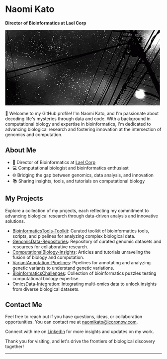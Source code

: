 # Naomi Kato

**Director of Bioinformatics at Lael Corp**

![Profile Image](aesthetic.gif)

👋 Welcome to my GitHub profile! I'm Naomi Kato, and I'm passionate about decoding life's mysteries through data and code. With a background in computational biology and expertise in bioinformatics, I'm dedicated to advancing biological research and fostering innovation at the intersection of genomics and computation.

## About Me

- 🧬 Director of Bioinformatics at [Lael Corp](https://www.laelcorp.com)
- 💻 Computational biologist and bioinformatics enthusiast
- 🌐 Bridging the gap between genomics, data analysis, and innovation
- 📚 Sharing insights, tools, and tutorials on computational biology

## My Projects

Explore a collection of my projects, each reflecting my commitment to advancing biological research through data-driven analysis and innovative solutions.

- [BioinformaticsTools-Toolkit](https://github.com/naomikato/BioinformaticsTools-Toolkit): Curated toolkit of bioinformatics tools, scripts, and pipelines for analyzing complex biological data.
- [GenomicData-Repositories](https://github.com/naomikato/GenomicData-Repositories): Repository of curated genomic datasets and resources for collaborative research.
- [ComputationalBiology-Insights](https://github.com/naomikato/ComputationalBiology-Insights): Articles and tutorials unraveling the fusion of biology and computation.
- [VariantAnnotation-Pipelines](https://github.com/naomikato/VariantAnnotation-Pipelines): Pipelines for annotating and analyzing genetic variants to understand genetic variations.
- [BioinformaticsChallenges](https://github.com/naomikato/BioinformaticsChallenges): Collection of bioinformatics puzzles testing computational biology expertise.
- [OmicsData-Integration](https://github.com/naomikato/OmicsData-Integration): Integrating multi-omics data to unlock insights from diverse biological datasets.

## Contact Me

Feel free to reach out if you have questions, ideas, or collaboration opportunities. You can contact me at [naomikato@lcorpnow.com](mailto:naomikato@lcorpnow.com).

Connect with me on [LinkedIn](https://www.linkedin.com/in/) for more insights and updates on my work.

Thank you for visiting, and let's drive the frontiers of biological discovery together!

---


